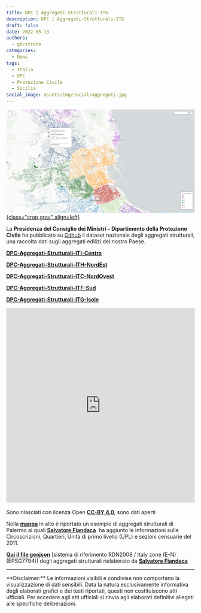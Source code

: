 ```yaml
---
title: DPC | Aggregati-Strutturali-ITG
description: DPC | Aggregati-Strutturali-ITG
draft: false
date: 2022-05-13
authors:
  - gbvitrano
categories:
  - News
tags:
  - Italia
  - DPC
  - Protezione Civile
  - Sicilia
social_image: assets/img/social/aggregati.jpg  
--- 
```

<style>
.md-typeset code { background-color: #fff0;}  
.md-typeset pre>code { background-color: #fff0;}  
</style>
[![aggregati](aggregati.webp "DPC-Aggregati-Strutturali-ITG | Palermo" ){class="crop gray" align=left}](index.md)

La **Presidenza del Consiglio dei Ministri – Dipartimento della Protezione Civile** ha pubblicato su [Github](https://github.com/pcm-dpc) il dataset nazionale degli aggregati strutturali, una raccolta dati sugli aggregati edilizi del nostro Paese.

**[DPC-Aggregati-Strutturali-ITI-Centro](https://github.com/pcm-dpc/DPC-Aggregati-Strutturali-ITI-Centro)**

**[DPC-Aggregati-Strutturali-ITH-NordEst](https://github.com/pcm-dpc/DPC-Aggregati-Strutturali-ITH-NordEst)**<!-- more -->

**[DPC-Aggregati-Strutturali-ITC-NordOvest](https://github.com/pcm-dpc/DPC-Aggregati-Strutturali-ITC-NordOvest)**

**[DPC-Aggregati-Strutturali-ITF-Sud](https://github.com/pcm-dpc/DPC-Aggregati-Strutturali-ITF-Sud)**

**[DPC-Aggregati-Strutturali-ITG-Isole](https://github.com/pcm-dpc/DPC-Aggregati-Strutturali-ITG-Isole)**

<iframe src="https://gbvitrano.carto.com/viz/79dba7bd-bec1-4c74-8937-eb04e52437e5/embed_map" width="100%" height="520" frameborder="0" allowfullscreen="allowfullscreen"></iframe>

Sono rilasciati con licenza Open **[CC-BY 4.0](https://creativecommons.org/licenses/by/4.0/deed.it)**, sono dati aperti

Nella **[mappa](https://gbvitrano.carto.com/viz/79dba7bd-bec1-4c74-8937-eb04e52437e5/embed_map)** in alto è riportato un esempio di aggregati strutturali di Palermo ai quali **[Salvatore Fiandaca](https://twitter.com/totofiandaca)**  ha aggiunto le informazioni sulle Circoscrizioni, Quartieri, Unità di primo livello (UPL) e sezioni censuarie del 2011.

**[Qui il file geojson](http://palermohub.opendatasicilia.it/legend/DPC_aggregati-strutturali_pa.zip)** [sistema di riferimento RDN2008 / Italy zone (E-N) (EPSG7794)] degli aggregati strutturali rielaborato da **[Salvatore Fiandaca](https://twitter.com/totofiandaca)**

<hr>
**Disclaimer:** Le informazioni visibili e condivise non comportano la visualizzazione di dati sensibili. Data la natura esclusivamente informativa degli elaborati grafici e dei testi riportati, questi non costituiscono atti ufficiali. Per accedere agli atti ufficiali si rinvia agli elaborati definitivi allegati alle specifiche deliberazioni.